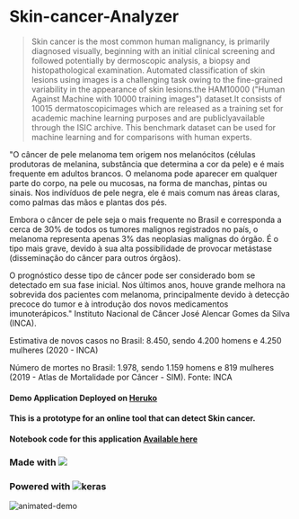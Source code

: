 # Skin-cancer-Analyzer
> Skin cancer is the most common human malignancy, is primarily diagnosed visually, beginning with an initial clinical screening and followed potentially by dermoscopic analysis, a biopsy and histopathological examination. Automated classification of skin lesions using images is a challenging task owing to the fine-grained variability in the appearance of skin lesions.the HAM10000 ("Human Against Machine with 10000 training images") dataset.It consists of 10015 dermatoscopicimages which are released as a training set for academic machine learning purposes and are publiclyavailable through the ISIC archive. This benchmark dataset can be used for machine learning and for comparisons with human experts.

"O câncer de pele melanoma tem origem nos melanócitos (células produtoras de melanina, substância que determina a cor da pele) e é mais frequente em adultos brancos. O melanoma pode aparecer em qualquer parte do corpo, na pele ou mucosas, na forma de manchas, pintas ou sinais. Nos indivíduos de pele negra, ele é mais comum nas áreas claras, como palmas das mãos e plantas dos pés.

Embora o câncer de pele seja o mais frequente no Brasil e corresponda a cerca de 30% de todos os tumores malignos registrados no país, o melanoma representa apenas 3% das neoplasias malignas do órgão. É o tipo mais grave, devido à sua alta possibilidade de provocar metástase (disseminação do câncer para outros órgãos).

O prognóstico desse tipo de câncer pode ser considerado bom se detectado em sua fase inicial. Nos últimos anos, houve grande melhora na sobrevida dos pacientes com melanoma, principalmente devido à detecção precoce do tumor e à introdução dos novos medicamentos imunoterápicos." Instituto Nacional de Câncer José Alencar Gomes da Silva (INCA).

Estimativa de novos casos no Brasil: 8.450, sendo 4.200 homens e 4.250 mulheres (2020 - INCA)

Número de mortes no Brasil:  1.978, sendo 1.159 homens e 819 mulheres (2019 - Atlas de Mortalidade por Câncer - SIM). Fonte: INCA

#### Demo Application Deployed on [Heruko](https://skin-cancer-analysis.herokuapp.com/)
#### This is a prototype for an online tool that can detect Skin cancer.
#### Notebook code  for this application [Available here](https://www.kaggle.com/shashwatwork/skin-cancer-analyzer-streamlit-app)

### Made with ![](streamlit-logo.png)
### Powered with ![keras](keras.png)

![animated-demo](animated.gif)
